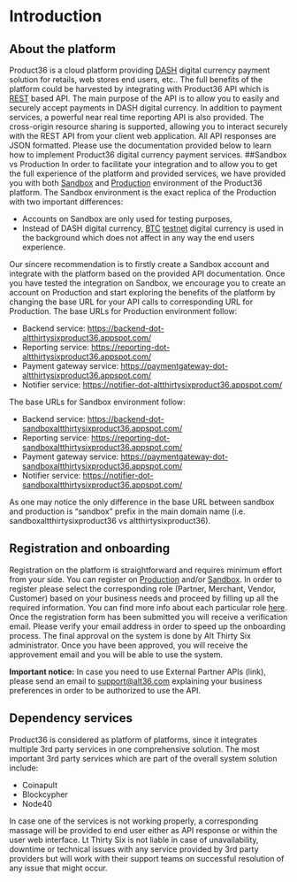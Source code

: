 
# Introduction
## About the platform
<!-- Komentar -->
Product36 is a cloud platform providing [DASH](https://www.dash.org/) digital currency payment solution for retails, web stores end users, etc.. The full benefits of the platform could be harvested by integrating with Product36 API which is [REST](https://en.wikipedia.org/wiki/Representational_state_transfer) based API. The main purpose of the API is to allow you to easily and securely accept payments in DASH digital currency. In addition to payment services, a powerful near real time reporting API is also provided. 
The cross-origin resource sharing is supported, allowing you to interact securely with the REST API from your client web application. All API responses are JSON formatted. 
Please use the documentation provided below to learn how to implement Product36 digital currency payment services.
##Sandbox vs Production
In order to facilitate your integration and to allow you to get the full experience of the platform and provided services, we have provided you with both [Sandbox](https://sandbox.product36.com/login) and [Production](https://product36.com/login) environment of the Product36 platform. The Sandbox environment is the exact replica of the Production with two important differences:

* Accounts on Sandbox are only used for testing purposes,
* Instead of DASH digital currency, [BTC](https://en.bitcoin.it/wiki/Testnet) [testnet](https://en.bitcoin.it/wiki/Testnet) digital currency is used in the background which does not affect in any way the end users experience.

Our sincere recommendation is to firstly create a Sandbox account and integrate with the platform based on the provided API documentation. Once you have tested the integration on Sandbox, we encourage you to create an account on Production and start exploring the benefits of the platform by changing the base URL for your API calls to corresponding URL for Production.
The base URLs for Production environment follow:

* Backend service: https://backend-dot-altthirtysixproduct36.appspot.com/ 
* Reporting service: https://reporting-dot-altthirtysixproduct36.appspot.com/ 
* Payment gateway service: https://paymentgateway-dot-altthirtysixproduct36.appspot.com/ 
* Notifier service: https://notifier-dot-altthirtysixproduct36.appspot.com/ 


The base URLs for Sandbox environment follow:

* Backend service: https://backend-dot-sandboxaltthirtysixproduct36.appspot.com/ 
* Reporting service: https://reporting-dot-sandboxaltthirtysixproduct36.appspot.com/ 
* Payment gateway service: https://paymentgateway-dot-sandboxaltthirtysixproduct36.appspot.com/
* Notifier service: https://notifier-dot-sandboxaltthirtysixproduct36.appspot.com/ 

As one may notice the only difference in the base URL between sandbox and production is “sandbox” prefix in the main domain name (i.e. sandboxaltthirtysixproduct36 vs altthirtysixproduct36).

## Registration and onboarding
Registration on the platform is straightforward and requires minimum effort from your side. You can register on [Production](https://product36.com/signup) and/or [Sandbox](https://sandbox.product36.com/signup). In order to register please select the corresponding role (Partner, Merchant, Vendor, Customer) based on your business needs and proceed by filling up all the required information. You can find more info about each particular role [here](#user-roles). Once the registration form has been submitted you will receive a verification email. Please verify your email address in order to speed up the onboarding process. The final approval on the system is done by Alt Thirty Six administrator. Once you have been approved, you will receive the approvement email and you will be able to use the system. 

**Important notice:** In case you need to use External Partner APIs (link), please send an email to [support@alt36.com](malto:support@alt36.com) explaining your business preferences in order to be authorized to use the API.
## Dependency services
Product36 is considered as platform of platforms, since it integrates multiple 3rd party services in one comprehensive solution. The most important 3rd party services which are part of the overall system solution include:

* Coinapult
* Blockcypher
* Node40

In case one of the services is not working properly, a corresponding massage will be provided to end user either as API response or within the user web interface. Lt Thirty Six is not liable in case of unavailability, downtime or technical issues with any service provided by 3rd party providers but will work with their support teams on successful resolution of any issue that might occur.
